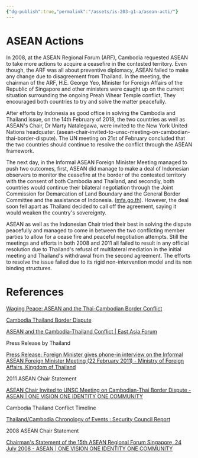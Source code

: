 ```yaml
---
{"dg-publish":true,"permalink":"/assets/is-203-g1-a/asean-acti/"}
---
```


# ASEAN Actions

In 2008, at the ASEAN Regional Forum (ARF), Cambodia requested ASEAN to take more actions to acquire a ceasefire in the contested territory. Even though, the ARF was all about preventive diplomacy, ASEAN failed to make any change due to disagreement from Thailand. In the meeting, the chairman of the ARF, H.E. George Yeo, Minister for Foreign Affairs of the Republic of Singapore and other ministers were caught up on the current situation surrounding the ongoing Preah Vihear Temple conflict, They encouraged both countries to try and solve the matter peacefully.

After efforts by Indonesia as good office in solving the Cambodia and Thailand issue, on the 14th February of 2018, the two countries as well as ASEAN's Chair, Dr Marty Natalegawa, were invited to the New York United Nations headquater. (asean-chair-invited-to-unsc-meeting-on-cambodian-thai-border-dispute). The UN meeting on 21st of February concluded that the two countries should continue to resolve the conflict through the ASEAN framework.

The next day, in the Informal ASEAN Foreign Minister Meeting managed to push two outcomes, first, ASEAN did manage to make a deal of Indonesian observers to monitor the ceasefire at the border of the contested territory with the consent of both Cambodia and Thailand, and secondly, both countries would continue their bilateral negotiation through the Joint Commission for Demarcation of Land Boundary and the General Border Committee and the assistance of Indonesia. ([mfa.go.th](http://www.mfa.go.th/)). However, the deal soon fell apart as Thailand decided to call off the agreement, saying it would weaken the country's sovereignty. 

ASEAN as well as the Indonesian Chair tried their best in solving the dispute peacefully and managed to come in between the two conflicting member parties to allow for a cease fire and peaceful negotiation attempts. Still the meetings and efforts in both 2008 and 2011 all failed to result in any official resolution due to Thailand's refusal of multilateral mediation in the initial meeting and Thailand's withdrawal from the second agreement. The efforts to resolve the issue failed due to its rigid non-intervention model and its non binding structures.

# References

[Waging Peace: ASEAN and the Thai-Cambodian Border Conflict](https://www.crisisgroup.org/asia/south-east-asia/thailand/waging-peace-asean-and-thai-cambodian-border-conflict)

[Cambodia Thailand Border Dispute](https://vannarithchheang.com/2013/11/16/cambodia-thailand-border-dispute/)

[ASEAN and the Cambodia-Thailand Conflict | East Asia Forum](https://www.eastasiaforum.org/2011/03/01/asean-and-the-cambodia-thailand-conflict/)

Press Release by Thailand

[Press Release: Foreign Minister gives phone-in interview on the Informal ASEAN Foreign Minister Meeting (22 February 2011) - Ministry of Foreign Affairs, Kingdom of Thailand](http://www.mfa.go.th/main/en/media-center/1926/27047-Press-Release:-Foreign-Minister-gives-phone-in-int.html)

2011 ASEAN Chair Statement

[ASEAN Chair Invited to UNSC Meeting on Cambodian-Thai Border Dispute - ASEAN | ONE VISION ONE IDENTITY ONE COMMUNITY](https://asean.org/asean-chair-invited-to-unsc-meeting-on-cambodian-thai-border-dispute/)

Cambodia Thailand Conflict Timeline

[Thailand/Cambodia Chronology of Events : Security Council Report](https://www.securitycouncilreport.org/chronology/thailandcambodia.php?print=true)

2008 ASEAN Chair Statement

[Chairman's Statement of the 15th ASEAN Regional Forum Singapore, 24 July 2008 - ASEAN | ONE VISION ONE IDENTITY ONE COMMUNITY](https://asean.org/?static_post=chairman-s-statement-of-the-15th-asean-regional-forum-singapore-24-july-2008)
